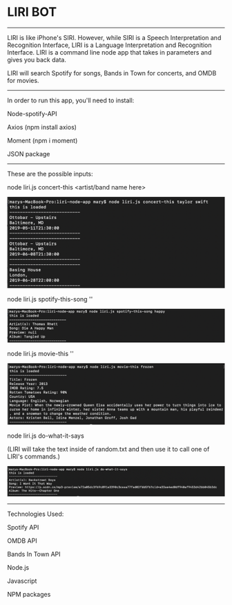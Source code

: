 # LIRI BOT
----------------

LIRI is like iPhone's SIRI. However, while SIRI is a Speech Interpretation and Recognition Interface, LIRI is a Language Interpretation and Recognition Interface. LIRI is a command line node app that takes in parameters and gives you back data.

LIRI will search Spotify for songs, Bands in Town for concerts, and OMDB for movies.

---------------

In order to run this app, you'll need to install:

Node-spotify-API

Axios (npm install axios)

Moment (npm i moment)

JSON package

---------------

These are the possible inputs:

node liri.js concert-this <artist/band name here>

![concert](concert.png)

node liri.js spotify-this-song '<song name here>'

![spotify](spotify.png)

node liri.js movie-this '<movie name here>'

![spotify](movie.png)

node liri.js do-what-it-says

(LIRI will take the text inside of random.txt and then use it to call one of LIRI's commands.)

![spotify](dowhat.png)

----------------

Technologies Used:

Spotify API

OMDB API

Bands In Town API

Node.js

Javascript

NPM packages

